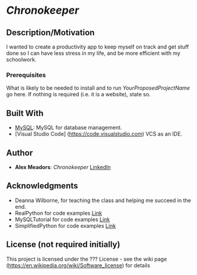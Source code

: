 # *Chronokeeper*
## Description/Motivation

I wanted to create a productivity app to keep myself on track and get stuff done so I can have less stress in my life, and be more efficient with my schoolwork.

### Prerequisites

What is likely to be needed to install and to run *YourProposedProjectName* go here. If nothing is required (i.e. it is a website), state so.

## Built With

- [MySQL](https://www.mysql.com): MySQL for database management.
- [Visual Studio Code] (https://code.visualstudio.com) VCS as an IDE.

## Author

- **Alex Meadors**: *Chronokeeper* [LinkedIn](https://www.linkedin.com/in/alex-meadors-8506751a0/)

## Acknowledgments

- Deanna Wilborne, for teaching the class and helping me succeed in the end.
- RealPython for code examples [Link](https://realpython.com/python-mysql/)
- MySQLTutorial for code examples [Link](https://www.mysqltutorial.org/mysql-create-table/)
- SimplifiedPython for code examples [Link](https://www.simplifiedpython.net/python-gui-login/)

## License (not required initially)

This project is licensed under the ??? License - see the wiki page (https://en.wikipedia.org/wiki/Software_license) for details

